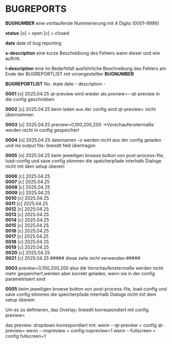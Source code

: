 # BUGREPORTS
**BUGNUMBER**
eine vortlaufende Nummerierung mit 4 Digits (0001-9999)

**status**
[o] = open
[c] = closed

**date**
date of bug reporting

**s-description**
eine kurze Beschreibung des Fehlers wann dieser und wie auftritt.

**l-description**
eine im Bedarfsfall ausführliche Beschreibung des Fehlers am Ende der BUGREPORTLIST
mit vorangestellter **BUGNUMBER**

**BUGREPORTLIST**
No.  state  date    -    description - 

**0001**  [o] 2025.04.25  qt-preview wird wieder als preview=--qt-preview in die config geschrieben

**0002**  [o] 2025.04.25  beim laden aus der config wird qt-preview= nicht übernommen

**0003**  [o] 2025.04.25  preview=0,100,200,200 ->Vorschaufenstermaße werden nicht in config gespeichert

**0004**  [o] 2025.04.25  dateinamen -o werden nicht aus der config geladen und ins output file: lineedit feld übertragen

**0005**  [o] 2025.04.25  beim jeweiligen browse button von post-process-file, load-config und save config stimmen die speicherpfade interhalb Dialoge nicht mit dem setup überein

**0006**  [c] 2025.04.25  
**0007**  [c] 2025.04.25  
**0008**  [c] 2025.04.25  
**0009**  [c] 2025.04.25  
**0010**  [c] 2025.04.25  
**0011**  [c] 2025.04.25  
**0012**  [c] 2025.04.25  
**0013**  [c] 2025.04.25  
**0014**  [c] 2025.04.25  
**0015**  [c] 2025.04.25  
**0016**  [c] 2025.04.25  
**0017**  [c] 2025.04.25  
**0018**  [c] 2025.04.25  
**0019**  [c] 2025.04.25  
**0020**  [c] 2025.04.25  
**0021**  [c] 2025.04.25  ##### diese zeile nicht verwenden #####







**0003** preview=0,100,200,200 also die Vorschaufenstermaße werden nicht mehr gespeichert,werden aber korrekt geladen, wenn sie in der config parametrisiert sind

**0005** beim jeweiligen browse button von post-process-file, load-config und save config stimmen die speicherpfade interhalb Dialoge nicht mit dem setup überein 

Um es zu definieren, 
das Overlay: lineedit korrespondiert mit config preview=

das preview: dropdown korrespondiert mit:
wenn --qt-preview = config qt-preview=
wenn --nopreview = config  nopreview=1
wenn --fullscreen = config fullscreen=1